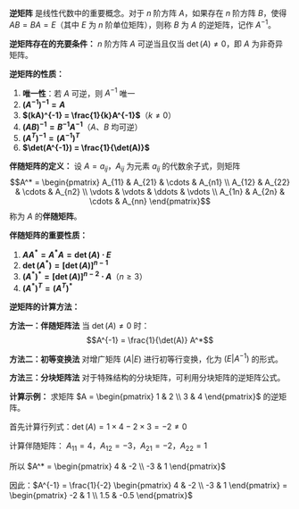 **逆矩阵** 是线性代数中的重要概念。对于 $n$ 阶方阵 $A$，如果存在 $n$ 阶方阵 $B$，使得 $AB = BA = E$（其中 $E$ 为 $n$ 阶单位矩阵），则称 $B$ 为 $A$ 的逆矩阵，记作 $A^{-1}$。

**逆矩阵存在的充要条件：**
$n$ 阶方阵 $A$ 可逆当且仅当 $\det(A) \neq 0$，即 $A$ 为非奇异矩阵。

**逆矩阵的性质：**
1. **唯一性**：若 $A$ 可逆，则 $A^{-1}$ 唯一
2. **$(A^{-1})^{-1} = A$**
3. **$(kA)^{-1} = \frac{1}{k}A^{-1}$**（$k \neq 0$）
4. **$(AB)^{-1} = B^{-1}A^{-1}$**（$A$、$B$ 均可逆）
5. **$(A^T)^{-1} = (A^{-1})^T$**
6. **$\det(A^{-1}) = \frac{1}{\det(A)}$**

**伴随矩阵的定义：**
设 $A = a_{ij}$，$A_{ij}$ 为元素 $a_{ij}$ 的代数余子式，则矩阵
$$A^* = \begin{pmatrix}
A_{11} & A_{21} & \cdots & A_{n1} \\
A_{12} & A_{22} & \cdots & A_{n2} \\
\vdots & \vdots & \ddots & \vdots \\
A_{1n} & A_{2n} & \cdots & A_{nn}
\end{pmatrix}$$
称为 $A$ 的**伴随矩阵**。

**伴随矩阵的重要性质：**
1. **$AA^* = A^*A = \det(A) \cdot E$**
2. **$\det(A^*) = [\det(A)]^{n-1}$**
3. **$(A^*)^* = [\det(A)]^{n-2} \cdot A$**（$n \geq 3$）
4. **$(A^*)^T = (A^T)^*$**

**逆矩阵的计算方法：**

**方法一：伴随矩阵法**
当 $\det(A) \neq 0$ 时：
$$A^{-1} = \frac{1}{\det(A)} A^*$$

**方法二：初等变换法**
对增广矩阵 $(A|E)$ 进行初等行变换，化为 $(E|A^{-1})$ 的形式。

**方法三：分块矩阵法**
对于特殊结构的分块矩阵，可利用分块矩阵的逆矩阵公式。

**计算示例：**
求矩阵 $A = \begin{pmatrix} 1 & 2 \\ 3 & 4 \end{pmatrix}$ 的逆矩阵。

首先计算行列式：$\det(A) = 1 \times 4 - 2 \times 3 = -2 \neq 0$

计算伴随矩阵：
$A_{11} = 4$，$A_{12} = -3$，$A_{21} = -2$，$A_{22} = 1$

所以 $A^* = \begin{pmatrix} 4 & -2 \\ -3 & 1 \end{pmatrix}$

因此：$A^{-1} = \frac{1}{-2} \begin{pmatrix} 4 & -2 \\ -3 & 1 \end{pmatrix} = \begin{pmatrix} -2 & 1 \\ 1.5 & -0.5 \end{pmatrix}$